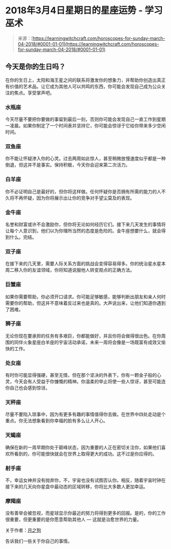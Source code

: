 <!--yml

分类：未分类

日期：2024-06-12 18:21:16

-->

# 2018年3月4日星期日的星座运势 - 学习巫术

> 来源：[https://learningwitchcraft.com/horoscopes-for-sunday-march-04-2018/#0001-01-01](https://learningwitchcraft.com/horoscopes-for-sunday-march-04-2018/#0001-01-01)

## 今天是你的生日吗？

在你的生日上，太阳和海王星之间的联系将激发你的想象力，并帮助你创造出真正有价值的艺术品。让它成为其他人可以共鸣的东西，你可能会发现自己成为公众关注的焦点。享受掌声吧。

### 水瓶座

今天尽量不要把你要做的事留到最后一刻，否则你可能会发现自己一直工作到星期一凌晨。如果你制定了一个时间表并坚持它，你可能会惊讶于它给你带来多少空闲时间。

### 双鱼座

你不能让怀疑渗入你的心灵。过去两周如此惊人，甚至稍微放慢速度似乎都是一种倒退，但这并不是事实。保持积极，今天你会迎来第二次活力。

### 白羊座

你不必证明自己是最好的，但你将这样做。任何怀疑你是否拥有所需的能力的人不久将不再怀疑，因为你将展示出让你的竞争对手望尘莫及的表现。

### 金牛座

名誉和财富或许不会激励你，但你将无论如何经历它们。接下来几天发生的事情将让每个人意识到，他们以为你理所当然的态度是危险的。金牛座想要什么，就会得到什么。完结。

### 双子座

在接下来的几天里，需要人际关系方面的挑战会变得容易得多。你的统治星水星本周二移入你的友谊领域，你将知道说服他人转变观点的正确方法。

### 巨蟹座

如果你需要帮助，你必须开口请求。你可能足够敏感，能够判断出朋友和亲人何时需要你的帮助，但这并不意味着反过来也是真的。大声说出来，让他们知道你遇到了困难。

### 狮子座

无论你现在要承担的任务有多艰巨，你都能做好，并且你将会做得很出色。在你周围的同伴火象星座白羊座的宇宙活动承诺，未来一周将会像是一场既富有成效又愉快的工作。

### 处女座

有时你可能显得强硬，甚至无情，但在那个坚决的外表下，你有一颗金子般的心灵，今天会有人受益于你慷慨的精神。你温柔的举止将使一些人惊讶，甚至可能连你自己也会感到惊讶。

### 天秤座

尽量不要陷入琐事中，因为有更多有趣的事情值得你去做。在世界中四处走动是个重点。你无法想象看到你幸福的脸有多么让人开心。

### 天蝎座

确保在新的一周早期你处于巅峰状态，因为重要的人正在密切关注你，如果他们喜欢所看到的，你可能很快就会在世界上取得更大的成功。这不过是你应得的。

### 射手座

不，幸运女神并没有抛弃你，不，宇宙也没有试图否认你。相反，随着宇宙时钟在接下来的几天向你星盘中最动态的区域转移，你将比大多数人更加幸运。

### 摩羯座

没有善举会被忽视，而星球显示你最近的努力将得到更多的回报。是的，你的工作很重要，但更重要的是你愿意帮助其他人 — 这就是治愈世界的力量。

关于作者：[月之狗](https://learningwitchcraft.com/profile/?tthayer/)

告诉我们一些关于你自己的事情。
